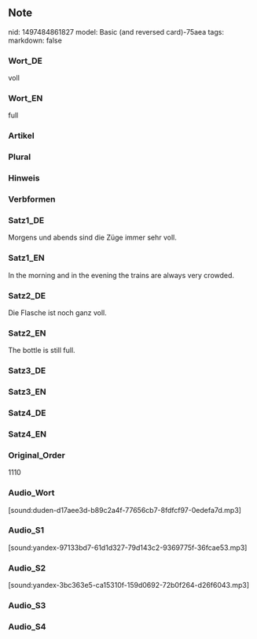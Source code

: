 ## Note
nid: 1497484861827
model: Basic (and reversed card)-75aea
tags: 
markdown: false

### Wort_DE
voll

### Wort_EN
full

### Artikel


### Plural


### Hinweis


### Verbformen


### Satz1_DE
Morgens und abends sind die Züge immer sehr voll.

### Satz1_EN
In the morning and in the evening the trains are always very crowded.

### Satz2_DE
Die Flasche ist noch ganz voll.

### Satz2_EN
The bottle is still full.

### Satz3_DE


### Satz3_EN


### Satz4_DE


### Satz4_EN


### Original_Order
1110

### Audio_Wort
[sound:duden-d17aee3d-b89c2a4f-77656cb7-8fdfcf97-0edefa7d.mp3]

### Audio_S1
[sound:yandex-97133bd7-61d1d327-79d143c2-9369775f-36fcae53.mp3]

### Audio_S2
[sound:yandex-3bc363e5-ca15310f-159d0692-72b0f264-d26f6043.mp3]

### Audio_S3


### Audio_S4

